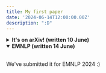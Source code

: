 ```yaml
---
title: My first paper
date: '2024-06-14T12:00:00.00Z'
description: ":D"
---
```


<details closed>
<summary><b>It's on arXiv! (written 10 June)</b></summary>
<br>

Last year, I spent half a year in Zurich at ETH, and in the second class of Ryan Cotterell's excellent [Large Language Models](https://rycolab.io/classes/llm-s23/) course I walked up to him to ask if he was looking for research assistants. 
It has since been a year with several ups and downs, but today, we (meaning myself, [Josef Valvoda](https://valvoda.github.io/), [Tianyu Liu](https://rycolab.io/authors/tianyu/), [Anej Svete](https://anejsvete.github.io/) and [Ryan Cotterell](https://rycolab.io/authors/ryan/)) put up a paper on arXiv, titled somewhat dramatically "A Fundamental Tradeoff in Aligned Language Models and its Relationship to Sampling Adaptors". 
You can find it [here](https://arxiv.org/abs/2406.10203). 

</details>

<details open>
<summary><b>EMNLP (written 14 June)</b></summary>
<br>

We've submitted it for EMNLP 2024 :)

</details>

